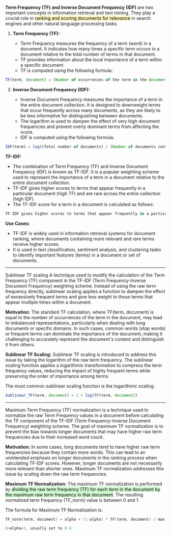 **Term Frequency (TF) and Inverse Document Frequency (IDF)** are two important concepts in information retrieval and text mining. They play a crucial role in <mark style="background: #FFF3A3A6;">ranking and scoring documents for relevance</mark> in search engines and other natural language processing tasks.

1. **Term Frequency (TF):**
    
    - Term Frequency measures the frequency of a term (word) in a document. It indicates how many times a specific term occurs in a document relative to the total number of terms in that document.
    - TF provides information about the local importance of a term within a specific document.
    - TF is computed using the following formula:
```js
TF(term, document) = (Number of occurrences of the term in the document) / (Total number of terms in the document)
```
  

2. **Inverse Document Frequency (IDF):**
    
    - Inverse Document Frequency measures the importance of a term in the entire document collection. It is designed to downweight terms that occur frequently across many documents, as they are likely to be less informative for distinguishing between documents.
    - The logarithm is used to dampen the effect of very high document frequencies and prevent overly dominant terms from affecting the score.
    - IDF is computed using the following formula:
```js
IDF(term) = log((Total number of documents) / (Number of documents containing the term))
```


**TF-IDF:**

- The combination of Term Frequency (TF) and Inverse Document Frequency (IDF) is known as TF-IDF. It is a popular weighting scheme used to represent the importance of a term in a document relative to the entire document collection.
- TF-IDF gives higher scores to terms that appear frequently in a particular document (high TF) and are rare across the entire collection (high IDF).
- The TF-IDF score for a term in a document is calculated as follows:
```js
TF-IDF gives higher scores to terms that appear frequently in a particular document (high TF) and are rare across the entire collection (high IDF).
```

**Use Cases:**

- TF-IDF is widely used in information retrieval systems for document ranking, where documents containing more relevant and rare terms receive higher scores.
- It is used in text classification, sentiment analysis, and clustering tasks to identify important features (terms) in a document or set of documents.


---

Sublinear TF scaling
A technique used to modify the calculation of the Term Frequency (TF) component in the TF-IDF (Term Frequency-Inverse Document Frequency) weighting scheme. Instead of using the raw term frequency directly, sublinear scaling applies a function to dampen the effect of excessively frequent terms and give less weight to those terms that appear multiple times within a document.

**Motivation:** The standard TF calculation, where TF(term, document) is equal to the number of occurrences of the term in the document, may lead to imbalanced representations, particularly when dealing with long documents or specific domains. In such cases, common words (stop words) or frequent terms can dominate the importance of the document, making it challenging to accurately represent the document's content and distinguish it from others.

**Sublinear TF Scaling:** Sublinear TF scaling is introduced to address this issue by taking the logarithm of the raw term frequency. The sublinear scaling function applies a logarithmic transformation to compress the term frequency values, reducing the impact of highly frequent terms while preserving the order of importance among terms.

The most common sublinear scaling function is the logarithmic scaling:

```js
Sublinear_TF(term, document) = 1 + log(TF(term, document))
```

---

Maximum Term Frequency (TF) normalization is a technique used to normalize the raw Term Frequency values in a document before calculating the TF component of the TF-IDF (Term Frequency-Inverse Document Frequency) weighting scheme. The goal of maximum TF normalization is to prevent the bias towards longer documents that may have higher raw term frequencies due to their increased word count.

**Motivation:** In some cases, long documents tend to have higher raw term frequencies because they contain more words. This can lead to an unintended emphasis on longer documents in the ranking process when calculating TF-IDF scores. However, longer documents are not necessarily more relevant than shorter ones. Maximum TF normalization addresses this issue by scaling down the raw term frequencies.

**Maximum TF Normalization:** The maximum TF normalization is performed by <mark style="background: #BBFABBA6;">dividing the raw term frequency (TF) for each term in the document by the maximum raw term frequency in that document</mark>. The resulting normalized term frequency (TF_norm) value is between 0 and 1.

The formula for Maximum TF Normalization is:

```c
TF_norm(term, document) = alpha + (1-alpha) * TF(term, document) / max(TF(all_terms, document))

0<alpha<1, usually set to 0.4
```


